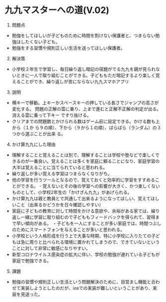 # 九九マスターへの道(V.02)
1. 問題点 
- 勉強をしてほしいが子どものために時間を割けない保護者と、つまらない勉強はしたくない子ども。  
- 勉強をする習慣や規則正しい生活を送ってほしい保護者。  
2. 解決策  
- 小学校２年生で学習し、毎日繰り返し暗記の宿題がでる九九を親が見られないときに一人で取り組むことができる。子どももただ暗記するより楽しく覚えることができ、繰り返しが苦にならない九九スマホアプリ  
3. 説明  
- 横キーで移動。上キーかスペースキーの押している長さでジャンプの高さが変化する。
問題の正解の雲に乗り、上まで進むと正解不正解の判定が出る。消える雲に乗って下キー
ですり抜ける。  
- クリアまでの問題数とかけられる数はゲーム前に設定できる。かける数も上から（１か
ら９の順）、下から（９から１の順）、ばらばら（ランダム）の３つから選ぶことが出来
る。   
4. かけ算九九にした理由  
- 理解することと覚えることは別で、理解することは学校や塾などで楽しくできるのが一番良い。覚えることは多くを家庭に頼ることになり、家庭学習の大半は覚えることに当てられていると思われる。  
- 繰り返しが多い覚える学習はつまらなくなりがち。  
- 他の学習を行うツールとなるので、覚えておくと効率的に学習をすすめることができる。  - 覚えないとその後の学習への影響が大きく、かつ楽しくないものとして、小学校2年生の「かけざん九九」があげられる。
- かけ算九九は親と教員とで共通して出来るようになってほしい、覚えてほしいこと（出来るかどうかを日々確認しやすい）  
- 家庭に子どもの教育に対して時間をかける意欲や、余裕がある家では、繰り返し一緒に学習に取り組むので子どももフィードバックを得られて、習得まで早い傾向がある。
・子どもを一人にすることが多い家庭では、時間つぶしのためにスマートフォンを与えることが多いと思われる。  
- 小学校という人格形成を行う上で大事な時期、特に小学校に入りたての子どもは急に周りと比べられる環境に置かれてしまうので、できていないということに対して非常に敏感になりやすい。  
- 新型コロナウイルス感染症の拡大に伴い、学校の勉強が遅れている子どもが家庭で勉強できる。  
5. 課題  
- 勉強の習慣や規則正しい生活という問題解決のために、目覚まし機能と合わせて実装しようとしたのだが、iosでの実装が難しいということがあり、実装を見送った。  

